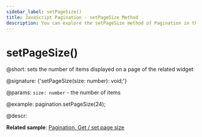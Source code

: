 ```yaml
---
sidebar_label: setPageSize()
title: JavaScript Pagination - setPageSize Method 
description: You can explore the setPageSize method of Pagination in the documentation of the DHTMLX JavaScript UI library. Browse developer guides and API reference, try out code examples and live demos, and download a free 30-day evaluation version of DHTMLX Suite 7.
---
```


# setPageSize()

@short: sets the number of items displayed on a page of the related widget

@signature: {'setPageSize(size: number): void;'}

@params:
`size: number` - the number of items

@example:
pagination.setPageSize(24);

@descr:

**Related sample**: [Pagination. Get / set page size](https://snippet.dhtmlx.com/9u3gsyd4)

[comment]: # (@related: pagination/usage.md#settinggetting-count-of-items-per-page)

